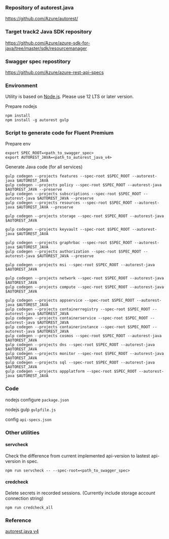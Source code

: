 ### Repository of autorest.java

https://github.com/Azure/autorest/

### Target track2 Java SDK repository

https://github.com/Azure/azure-sdk-for-java/tree/master/sdk/resourcemanager

### Swagger spec repostitory

https://github.com/Azure/azure-rest-api-specs

### Environment

Utility is based on [Node.js](https://nodejs.org/en/). Please use 12 LTS or later version.

Prepare nodejs

```
npm install
npm install -g autorest gulp
```

### Script to generate code for Fluent Premium

Prepare env

```
export SPEC_ROOT=<path_to_swagger_spec>
export AUTOREST_JAVA=<path_to_autorest_java_v4>
```

Generate Java code (for all services)

```
gulp codegen --projects features --spec-root $SPEC_ROOT --autorest-java $AUTOREST_JAVA
gulp codegen --projects policy --spec-root $SPEC_ROOT --autorest-java $AUTOREST_JAVA --preserve
gulp codegen --projects subscriptions --spec-root $SPEC_ROOT --autorest-java $AUTOREST_JAVA --preserve
gulp codegen --projects resources --spec-root $SPEC_ROOT --autorest-java $AUTOREST_JAVA --preserve

gulp codegen --projects storage --spec-root $SPEC_ROOT --autorest-java $AUTOREST_JAVA

gulp codegen --projects keyvault --spec-root $SPEC_ROOT --autorest-java $AUTOREST_JAVA

gulp codegen --projects graphrbac --spec-root $SPEC_ROOT --autorest-java $AUTOREST_JAVA
gulp codegen --projects authorization --spec-root $SPEC_ROOT --autorest-java $AUTOREST_JAVA --preserve

gulp codegen --projects msi --spec-root $SPEC_ROOT --autorest-java $AUTOREST_JAVA

gulp codegen --projects network --spec-root $SPEC_ROOT --autorest-java $AUTOREST_JAVA
gulp codegen --projects compute --spec-root $SPEC_ROOT --autorest-java $AUTOREST_JAVA

gulp codegen --projects appservice --spec-root $SPEC_ROOT --autorest-java $AUTOREST_JAVA
gulp codegen --projects containerregistry --spec-root $SPEC_ROOT --autorest-java $AUTOREST_JAVA
gulp codegen --projects containerservice --spec-root $SPEC_ROOT --autorest-java $AUTOREST_JAVA
gulp codegen --projects containerinstance --spec-root $SPEC_ROOT --autorest-java $AUTOREST_JAVA
gulp codegen --projects cosmos --spec-root $SPEC_ROOT --autorest-java $AUTOREST_JAVA
gulp codegen --projects dns --spec-root $SPEC_ROOT --autorest-java $AUTOREST_JAVA
gulp codegen --projects monitor --spec-root $SPEC_ROOT --autorest-java $AUTOREST_JAVA
gulp codegen --projects sql --spec-root $SPEC_ROOT --autorest-java $AUTOREST_JAVA
gulp codegen --projects appplatform --spec-root $SPEC_ROOT --autorest-java $AUTOREST_JAVA
```

### Code

nodejs configure `package.json`

nodejs gulp `gulpfile.js`

config `api-specs.json`

### Other utilities

#### servcheck

Check the difference from current implemented api-version to lastest api-version in spec.

`npm run servcheck -- --spec-root=<path_to_swagger_spec>`

#### credcheck

Delete secrets in recorded sessions. (Currently include storage account connection string)

`npm run credcheck_all`

### Reference

[autorest.java v4](autorest-java-v4.md)
